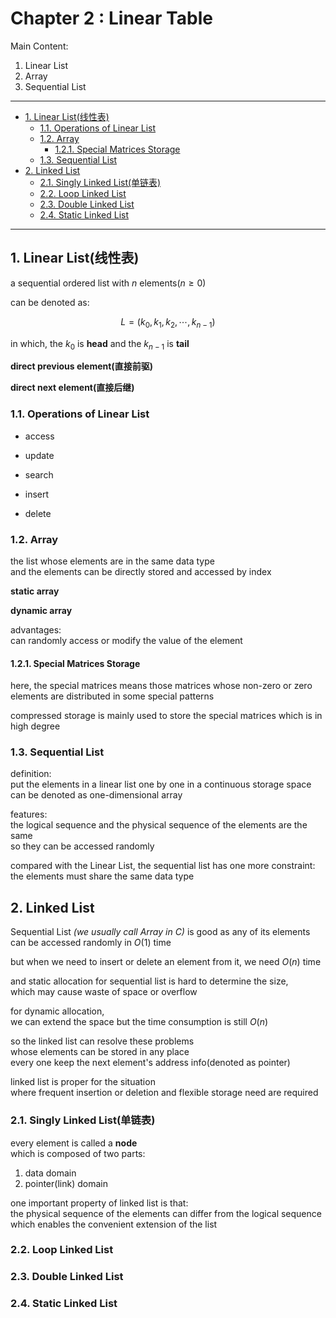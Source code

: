 # Chapter 2 : Linear Table

Main Content:  

1. Linear List
2. Array
3. Sequential List

---

- [1. Linear List(线性表)](#1-linear-list线性表)
    - [1.1. Operations of Linear List](#11-operations-of-linear-list)
    - [1.2. Array](#12-array)
        - [1.2.1. Special Matrices Storage](#121-special-matrices-storage)
    - [1.3. Sequential List](#13-sequential-list)
- [2. Linked List](#2-linked-list)
    - [2.1. Singly Linked List(单链表)](#21-singly-linked-list单链表)
    - [2.2. Loop Linked List](#22-loop-linked-list)
    - [2.3. Double Linked List](#23-double-linked-list)
    - [2.4. Static Linked List](#24-static-linked-list)

---

## 1. Linear List(线性表)

a sequential ordered list with $n$ elements($n \geq 0$)  

can be denoted as:  

$$
L = (k_0, k_1, k_2, \cdots, k_{n-1})
$$

in which, the $k_0$ is **head** and the $k_{n-1}$ is **tail**  

**direct previous element(直接前驱)**  

**direct next element(直接后继)**  

### 1.1. Operations of Linear List

- access

- update

- search

- insert

- delete

### 1.2. Array

the list whose elements are in the same data type  
and the elements can be directly stored and accessed by index

**static array**  

**dynamic array**  

advantages:  
can randomly access or modify the value of the element  

#### 1.2.1. Special Matrices Storage

here, the special matrices means those matrices whose non-zero or zero elements are distributed in some special patterns  

compressed storage is mainly used to store the special matrices which is in high degree  

### 1.3. Sequential List

definition:  
put the elements in a linear list one by one in a continuous storage space  
can be denoted as one-dimensional array  

features:  
the logical sequence and the physical sequence of the elements are the same  
so they can be accessed randomly  

compared with the Linear List, the sequential list has one more constraint:  
the elements must share the same data type  

## 2. Linked List

Sequential List *(we usually call Array in C)* is good as any of its elements can be accessed randomly in $O(1)$ time  

but when we need to insert or delete an element from it, we need $O(n)$ time  

and static allocation for sequential list is hard to determine the size,  
which may cause waste of space or overflow  

for dynamic allocation,  
we can extend the space but the time consumption is still $O(n)$  

so the linked list can resolve these problems  
whose elements can be stored in any place  
every one keep the next element's address info(denoted as pointer)  

linked list is proper for the situation  
where frequent insertion or deletion and flexible storage need are required  

### 2.1. Singly Linked List(单链表)

every element is called a **node**  
which is composed of two parts:  

1. data domain  
2. pointer(link) domain  

one important property of linked list is that:  
the physical sequence of the elements can differ from the logical sequence  
which enables the convenient extension of the list  



### 2.2. Loop Linked List

### 2.3. Double Linked List

### 2.4. Static Linked List
